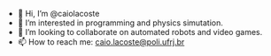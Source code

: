 - 👋 Hi, I’m @caiolacoste
- 👀 I’m interested in programming and physics simutation.
- 💞️ I’m looking to collaborate on automated robots and video games.
- 📫 How to reach me: caio.lacoste@poli.ufrj.br

<!---
caiolacoste/caiolacoste is a ✨ special ✨ repository because its `README.md` (this file) appears on your GitHub profile.
You can click the Preview link to take a look at your changes.
--->
